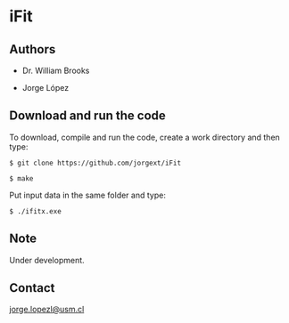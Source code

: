 # iFit

## Authors

- Dr. William Brooks

- Jorge López

## Download and run the code

To download, compile and run the code, create a work directory and then type:

`$ git clone https://github.com/jorgext/iFit`

`$ make`

Put input data in the same folder and type:

`$ ./ifitx.exe`

## Note 

Under development.

## Contact

jorge.lopezl@usm.cl